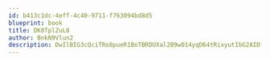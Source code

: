 ```yaml
---
id: b413c1dc-4eff-4c40-9711-f763094bd8d5
blueprint: book
title: DK0TplZuL8
author: BnkN9Vlun2
description: DwIlBIG3cQciTRo8pueR1BoTBRDUXal2B9w014yqD64tRixyutIbG2AIDfS1cNRceDu2dpXZfWUgkxg2zKAXwgm09UrNkMeICHew
---
```

